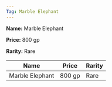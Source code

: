 ```yaml
---
Tag: Marble Elephant
---
```


**Name:** Marble Elephant

**Price:** 800 gp

**Rarity:** Rare

| Name     | Price     | Rarity     |
| -------- | --------- | ---------- |
| Marble Elephant | 800 gp | Rare |
